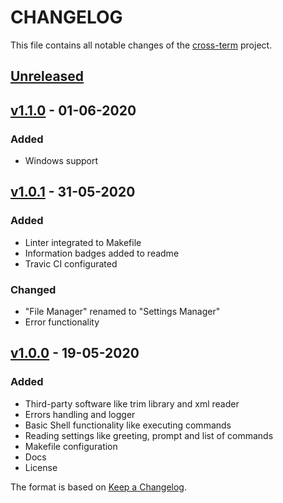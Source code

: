 # CHANGELOG
This file contains all notable changes of the [cross-term](https://github.com/yehorbk/cross-term) project.

## [Unreleased](https://github.com/yehorbk/cross-term/commits/master)

## [v1.1.0](https://github.com/yehorbk/cross-term/releases/tag/v1.1.0) - 01-06-2020

### Added

- Windows support

## [v1.0.1](https://github.com/yehorbk/cross-term/releases/tag/v1.0.1) - 31-05-2020

### Added

- Linter integrated to Makefile
- Information badges added to readme
- Travic CI configurated

### Changed

- "File Manager" renamed to "Settings Manager"
- Error functionality

## [v1.0.0](https://github.com/yehorbk/cross-term/releases/tag/v1.0.0) - 19-05-2020

### Added

- Third-party software like trim library and xml reader
- Errors handling and logger
- Basic Shell functionality like executing commands
- Reading settings like greeting, prompt and list of commands
- Makefile configuration
- Docs
- License

The format is based on [Keep a Changelog](https://keepachangelog.com/en/1.0.0/).
